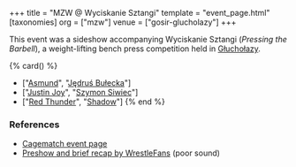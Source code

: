 +++
title = "MZW @ Wyciskanie Sztangi"
template = "event_page.html"
[taxonomies]
org = ["mzw"]
venue = ["gosir-glucholazy"]
+++

This event was a sideshow accompanying Wyciskanie Sztangi (_Pressing the Barbell_), a weight-lifting bench press competition held in [Głuchołazy](@/v/gosir-glucholazy.md).

{% card() %}
- ["[Asmund](@/w/asmund.md)", "[Jędruś Bułecka](@/w/jedrus-bulecka.md)"]
- ["[Justin Joy](@/w/justin-joy.md)", "[Szymon Siwiec](@/w/szymon-siwiec.md)"]
- ["[Red Thunder](@/w/red-thunder.md)", "[Shadow](@/w/shadow.md)"]
{% end %}

### References

* [Cagematch event page](https://www.cagematch.net/?id=1&nr=153091)
* [Preshow and brief recap by WrestleFans](https://youtu.be/jyZe8EumyMM) (poor sound)
